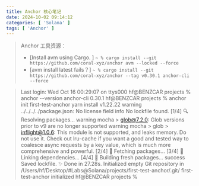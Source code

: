 ```yaml
---
title: Anchor 核心笔记
date: 2024-10-02 09:14:12
categories: [ 'Solana' ]
tags: [ 'Anchor' ]
---
```


> Anchor 工具资源：
> - [Install avm using Cargo. ] `~ % cargo install --git https://github.com/coral-xyz/anchor avm --locked --force`
> - [avm install latest fails？] `~ % cargo install --git https://github.com/coral-xyz/anchor --tag v0.30.1 anchor-cli --force`

> Last login: Wed Oct 16 00:29:07 on ttys000
hf@BENZCAR projects % anchor --version
anchor-cli 0.30.1
hf@BENZCAR projects % anchor init first-test-anchor
yarn install v1.22.22
warning ../../../../package.json: No license field
info No lockfile found.
[1/4] 🔍  Resolving packages...
warning mocha > glob@7.2.0: Glob versions prior to v9 are no longer supported
warning mocha > glob > inflight@1.0.6: This module is not supported, and leaks memory. Do not use it. Check out lru-cache if you want a good and tested way to coalesce async requests by a key value, which is much more comprehensive and powerful.
[2/4] 🚚  Fetching packages...
[3/4] 🔗  Linking dependencies...
[4/4] 🔨  Building fresh packages...
success Saved lockfile.
✨  Done in 27.28s.
Initialized empty Git repository in /Users/hf/Desktop/#Labs@Solana/projects/first-test-anchor/.git/
first-test-anchor initialized
hf@BENZCAR projects % 
